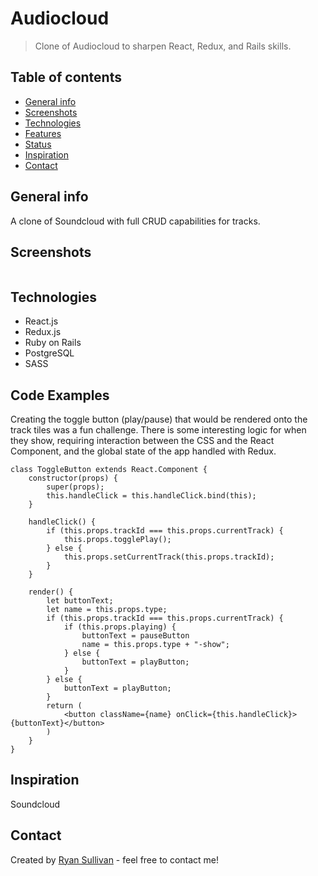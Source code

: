 # Audiocloud
> Clone of Audiocloud to sharpen React, Redux, and Rails skills.

## Table of contents
* [General info](#general-info)
* [Screenshots](#screenshots)
* [Technologies](#technologies)
* [Features](#features)
* [Status](#status)
* [Inspiration](#inspiration)
* [Contact](#contact)

## General info
A clone of Soundcloud with full CRUD capabilities for tracks.

## Screenshots
![]()

## Technologies
* React.js
* Redux.js
* Ruby on Rails
* PostgreSQL
* SASS

## Code Examples
Creating the toggle button (play/pause) that would be rendered onto the track tiles was a fun challenge.
There is some interesting logic for when they show, requiring interaction between the CSS and the React Component,
and the global state of the app handled with Redux.
```
class ToggleButton extends React.Component {
    constructor(props) {
        super(props);
        this.handleClick = this.handleClick.bind(this);
    }

    handleClick() {
        if (this.props.trackId === this.props.currentTrack) {
            this.props.togglePlay();
        } else {
            this.props.setCurrentTrack(this.props.trackId);
        }
    }

    render() {
        let buttonText;
        let name = this.props.type;
        if (this.props.trackId === this.props.currentTrack) {
            if (this.props.playing) {
                buttonText = pauseButton
                name = this.props.type + "-show";
            } else {
                buttonText = playButton;
            }
        } else {
            buttonText = playButton;
        }
        return (
            <button className={name} onClick={this.handleClick}>{buttonText}</button>
        )
    }
}
```

## Inspiration
Soundcloud

## Contact
Created by [Ryan Sullivan](https://www.linkedin.com/in/ryan-sullivan-32080223/) - feel free to contact me!
